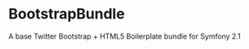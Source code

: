 BootstrapBundle
===============

A base Twitter Bootstrap + HTML5 Boilerplate bundle for Symfony 2.1